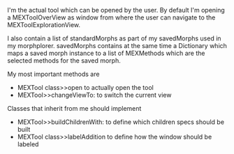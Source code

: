 I'm the actual tool which can be opened by the user. By default I'm opening a MEXToolOverView as window from where the user can navigate to the MEXToolExplorationView.

I also contain a list of standardMorphs as part of my savedMorphs used in my morphplorer.
savedMorphs contains at the same time a Dictionary which maps a saved morph instance to a list of MEXMethods which are the selected methods for the saved morph.

My most important methods are
- MEXTool class>>open					to actually open the tool
- MEXTool>>changeViewTo:			to switch the current view

Classes that inherit from me should implement
- MEXTool>>buildChildrenWith:			to define which children specs should be built
- MEXTool class>>labelAddition			to define how the window should be labeled
			
